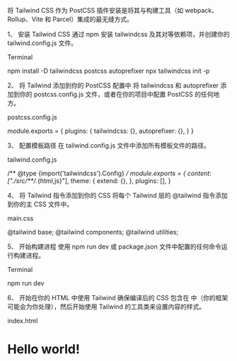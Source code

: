 将 Tailwind CSS 作为 PostCSS 插件安装是将其与构建工具（如 webpack、Rollup、Vite 和 Parcel）集成的最无缝方式。

1、
安装 Tailwind CSS
通过 npm 安装 tailwindcss 及其对等依赖项，并创建你的 tailwind.config.js 文件。

Terminal

npm install -D tailwindcss postcss autoprefixer
npx tailwindcss init -p

2、
将 Tailwind 添加到你的 PostCSS 配置中
将 tailwindcss 和 autoprefixer 添加到你的 postcss.config.js 文件，或者在你的项目中配置 PostCSS 的任何地方。

postcss.config.js

module.exports = {
  plugins: {
    tailwindcss: {},
    autoprefixer: {},
  }
}

3、
配置模板路径
在 tailwind.config.js 文件中添加所有模板文件的路径。

tailwind.config.js

/** @type {import('tailwindcss').Config} */
module.exports = {
  content: ["./src/**/*.{html,js}"],
  theme: {
    extend: {},
  },
  plugins: [],
}

4、
将 Tailwind 指令添加到你的 CSS
将每个 Tailwind 层的 @tailwind 指令添加到你的主 CSS 文件中。

main.css

@tailwind base;
@tailwind components;
@tailwind utilities;


5、
开始构建进程
使用 npm run dev 或 package.json 文件中配置的任何命令运行构建进程。

Terminal

npm run dev

6、
开始在你的 HTML 中使用 Tailwind
确保编译后的 CSS 包含在 <head> 中（你的框架可能会为你处理），然后开始使用 Tailwind 的工具类来设置内容的样式。

index.html

<!doctype html>
<html>
<head>
  <meta charset="UTF-8">
  <meta name="viewport" content="width=device-width, initial-scale=1.0">
  <link href="/dist/main.css" rel="stylesheet">
</head>
<body>
  <h1 class="text-3xl font-bold underline">
    Hello world!
  </h1>
</body>
</html>